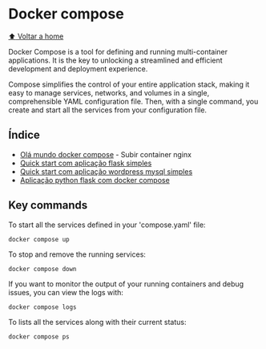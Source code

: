 # Docker compose

[:arrow_up: Voltar a home](https://github.com/Dirack/Estudos/tree/master#ferramentas-gerais)

Docker Compose is a tool for defining and running multi-container applications.
It is the key to unlocking a streamlined and efficient development and deployment experience.

Compose simplifies the control of your entire application stack, making it easy to manage services,
networks, and volumes in a single, comprehensible YAML configuration file. Then, with a single command,
you create and start all the services from your configuration file.

## Índice

- [Olá mundo docker compose](https://github.com/Dirack/Estudos/tree/master/docker_compose/ola_mundo#ol%C3%A1-mundo-docker-compose) - Subir container nginx
- [Quick start com aplicação flask simples](https://github.com/Dirack/Estudos/tree/master/docker_compose/aplicacao_flask_redis_simples#quick-start-com-aplica%C3%A7%C3%A3o-flask-simples)
- [Quick start com aplicação wordpress mysql simples](https://github.com/Dirack/Estudos/tree/master/docker_compose/aplicacao_wordpress_mysql#quick-start-com-aplica%C3%A7%C3%A3o-wordpress-mysql-simples)
- [Aplicação python flask com docker compose](https://github.com/Dirack/Estudos/tree/master/docker_compose/flask_app#aplica%C3%A7%C3%A3o-python-flask-com-docker-compose)

## Key commands

To start all the services defined in your 'compose.yaml' file:

```
docker compose up
```

To stop and remove the running services:

```
docker compose down 
```

If you want to monitor the output of your running containers and debug issues, you can view the logs with:

```
docker compose logs
```

To lists all the services along with their current status:

```
docker compose ps
```
